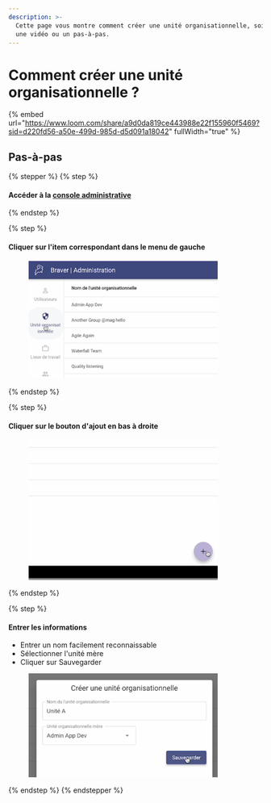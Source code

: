 ```yaml
---
description: >-
  Cette page vous montre comment créer une unité organisationnelle, soit avec
  une vidéo ou un pas-à-pas.
---
```


# Comment créer une unité organisationnelle ?

{% embed url="https://www.loom.com/share/a9d0da819ce443988e22f155960f5469?sid=d220fd56-a50e-499d-985d-d5d091a18042" fullWidth="true" %}

## Pas-à-pas

{% stepper %}
{% step %}
#### Accéder à la [console administrative](https://admin.braver.net)
{% endstep %}

{% step %}
#### Cliquer sur l'item correspondant dans le menu de gauche

<div align="left"><figure><img src="../../.gitbook/assets/CleanShot 2025-01-02 at 20.33.06@2x.png" alt="" width="375"><figcaption></figcaption></figure></div>
{% endstep %}

{% step %}
#### Cliquer sur le bouton d'ajout en bas à droite

<div align="left"><figure><img src="../../.gitbook/assets/CleanShot 2025-01-02 at 20.33.41@2x.png" alt="" width="375"><figcaption></figcaption></figure></div>
{% endstep %}

{% step %}
#### Entrer les informations

* Entrer un nom facilement reconnaissable
* Sélectionner l'unité mère
* Cliquer sur Sauvegarder

<div align="left"><figure><img src="../../.gitbook/assets/CleanShot 2025-01-02 at 20.34.05@2x.png" alt="" width="375"><figcaption></figcaption></figure></div>
{% endstep %}
{% endstepper %}
